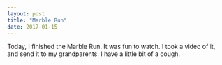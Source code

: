 ```yaml
---
layout: post
title: "Marble Run"
date: 2017-01-15
---
```


Today, I finished the Marble Run. It was fun to watch. I took a video of it, and send it to my grandparents. I have a little bit of a cough.

